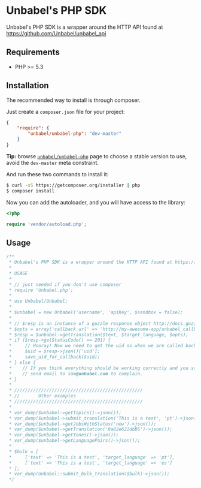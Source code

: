 # Unbabel's PHP SDK #

Unbabel's PHP SDK is a wrapper around the HTTP API found at https://github.com/Unbabel/unbabel_api

## Requirements ##

* PHP >= 5.3

## Installation ##

The recommended way to install is through composer.

Just create a `composer.json` file for your project:

```json
{
    "require": {
        "unbabel/unbabel-php": "dev-master"
    }
}
```

**Tip:** browse [`unbabel/unbabel-php`](https://packagist.org/packages/unbabel/unbabel-php) page to choose a stable version to use, avoid the `dev-master` meta constraint.

And run these two commands to install it:

```bash
$ curl -sS https://getcomposer.org/installer | php
$ composer install
```

Now you can add the autoloader, and you will have access to the library:

```php
<?php

require 'vendor/autoload.php';
```

## Usage

```php
/**
 * Unbabel's PHP SDK is a wrapper around the HTTP API found at https://github.com/Unbabel/unbabel_api
 *
 * USAGE
 *
 * // just needed if you don't use composer
 * require 'Unbabel.php';
 *
 * use Unbabel/Unbabel;
 *
 * $unbabel = new Unbabel('username', 'apiKey', $sandbox = false);
 *
 * // $resp is an instance of a guzzle response object http://docs.guzzlephp.org/en/latest/http-messages.html#responses
 * $opts = array('callback_url' => 'http://my-awesome-app/unbabel_callback.php');
 * $resp = $unbabel->getTranslation($text, $target_language, $opts);
 * if ($resp->getStatusCode() == 201) {
 *     // Hooray! Now we need to get the uid so when we are called back we know which translation it corresponds to.
 *     $uid = $resp->json()['uid'];
 *     save_uid_for_callback($uid);
 * } else {
 *    // If you think everything should be working correctly and you still get an error,
 *    // send email to sam@unbabel.com to complain.
 * }
 *
 * ////////////////////////////////////////////////
 * //       Other examples
 * ////////////////////////////////////////////////
 *
 * var_dump($unbabel->getTopics()->json());
 * var_dump($unbabel->submit_translation('This is a test', 'pt')->json());
 * var_dump($unbabel->getJobsWithStatus('new')->json());
 * var_dump($unbabel->getTranslation('8a82e622dbBS')->json());
 * var_dump($unbabel->getTones()->json());
 * var_dump($unbabel->getLanguagePairs()->json());
 *
 * $bulk = [
 *     ['text' => 'This is a test', 'target_language' => 'pt'],
 *     ['text' => 'This is a test', 'target_language' => 'es']
 * ];
 * var_dump(Unbabel::submit_bulk_translation($bulk)->json());
 */
 ```
